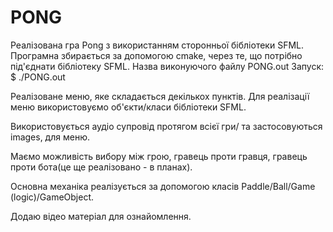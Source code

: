 # PONG
Реалізована гра Pong з використанням сторонньої бібліотеки SFML.
Програмна збирається за допомогою cmake, через те, що потрібно під'єднати бібліотеку SFML.
Назва виконуючого файлу PONG.out
Запуск: $ ./PONG.out  

Реалізоване меню, яке складається декількох пунктів.
Для реалізації меню використовуємо об'єкти/класи бібліотеки SFML. 

Використовується аудіо супровід протягом всієї гри/ та застосовуються images, для меню.

Маємо можливість вибору між грою, гравець проти гравця,
гравець проти бота(це ще реалізовано - в планах).

Основна механіка реалізується за допомогою класів Paddle/Ball/Game (logic)/GameObject.

Додаю відео матеріал для ознайомлення.

